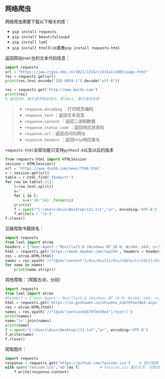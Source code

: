 ## 网络爬虫

网络爬虫需要下载以下相关的库：

- `pip install requests`
- `pip install beautifulsoup4`
- `pip install lxml`
- `pip install html5lib`或者`pip install requests-html`

返回网站`html`也的文本代码信息：

```python
import requests
url = "https://jww.zjgsu.edu.cn/2021/1224/c1331a111803/page.html"
res = requests.get(url)
print(res.text.encode("ISO-8859-1").decode("utf-8"))	

res = requests.get('http://www.baidu.com')
print(res)
# 返回200，表示请求网址成功，若为4xx，表示请求失败
```

> - `response.encoding` ：打印网页编码
> - `response.text` ：返回文本信息
> - `response.content` ：返回二进制数据
> - `response.status_code` ：返回响应状态码
> - `response.url`：返回访问的网址
> - `response.headers` ：返回`http`响应报头

`requests-html`全部功能只支持`python3.6`以及以后的版本

```python
from requests-html import HTMLSession
session = HTMLSession()
url = 'https://www.dxsbb.com/news/7566.html'
r = session.get(url)
table = r.html.find('tbody>tr')
for row in table[:21]:
    l=row.text.split()
    s=''
    for i in l:
        s=s+'{0:^14}'.format(i)
    print(s)
    f = open(r"C:\Users\Asus\Desktop\111.txt","a+", encoding='UTF-8') 
    f.write(s + '\n')
f.close() 
```

豆瓣爬取书籍排名：

```python
import requests
from lxml import etree
headers = {'User-Agent':'Mozilla/5.0 (Windows NT 10.0; Win64; x64; rv:95.0) Gecko/20100101 Firefox/95.0'}
html = requests.get('https://book.douban.com/top250', headers = headers).text
res = etree.HTML(html)
names = res.xpath('//*[@id="content"]/div/div[1]/div/table/tr/td[2]/div[1]/a/text()')
for name in names:
    print(name.strip())
```

其他爬取：（爬取古诗，分段）

```python
import requests
from lxml import etree
#headers = {'User-Agent':'Mozilla/5.0 (Windows NT 10.0; Win64; x64; rv:95.0) Gecko/20100101 Firefox/95.0'}
html = requests.get('https://so.gushiwen.cn/shiwenv_d16797ee39e4.aspx').text
res = etree.HTML(html)
names = res.xpath('//*[@id="contsond16797ee39e4"]/text()')
print(names)
name='\n'.join(names)
print(name)
f = open(r"C:\Users\Asus\Desktop\111.txt","a+", encoding='UTF-8')
f.write(name)
f.close()
```

爬取图片：

```python
import requests
response = requests.get('https://github.com/favicon.ico')    # 图片链接
with open('favicon.ico','wb')as f:         # favicon.ico 图片名字，可修改
	f.write(response.content)
```

